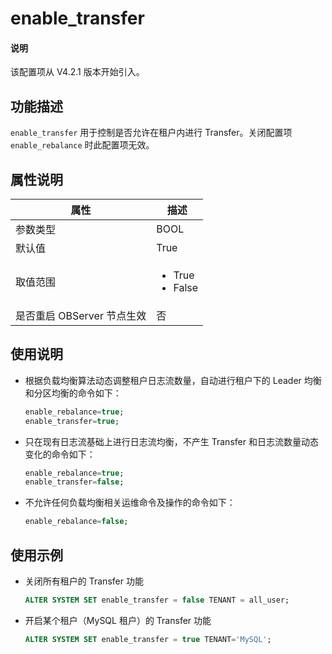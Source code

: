 # enable_transfer

<main id="notice" type='explain'>
  <h4>说明</h4>
  <p>该配置项从 V4.2.1 版本开始引入。</p>
</main>

## 功能描述

`enable_transfer` 用于控制是否允许在租户内进行 Transfer。关闭配置项 `enable_rebalance` 时此配置项无效。

## 属性说明

| **属性** | **描述** |
| --- | --- |
| 参数类型 | BOOL |
| 默认值 | True |
| 取值范围 |<ul><li> True </li><li>False </li></ul>|
| 是否重启 OBServer 节点生效 | 否 |

## 使用说明

* 根据负载均衡算法动态调整租户日志流数量，自动进行租户下的 Leader 均衡和分区均衡的命令如下：

  ```sql
  enable_rebalance=true;
  enable_transfer=true;
  ```

* 只在现有日志流基础上进行日志流均衡，不产生 Transfer 和日志流数量动态变化的命令如下：

  ```sql
  enable_rebalance=true;
  enable_transfer=false;
  ```

* 不允许任何负载均衡相关运维命令及操作的命令如下：

  ```sql
  enable_rebalance=false;
  ```

## 使用示例

* 关闭所有租户的 Transfer 功能

  ```sql
  ALTER SYSTEM SET enable_transfer = false TENANT = all_user;
  ```

* 开启某个租户（MySQL 租户）的 Transfer 功能

  ```sql
  ALTER SYSTEM SET enable_transfer = true TENANT='MySQL';
  ```
